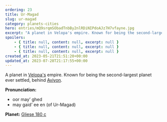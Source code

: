 ```yaml
---
ordering: 23
title: Ur-Magad
slug: ur-magad
category: planets-cities
hero: entries/mQ9srqmSObadTnbBy2nlRDiNIPdoAJz7H7vfayne.jpg
excerpt: "A planet in Velopa's empire. Known for being the second-largest planet ever settled, behind Aviyon...."
spoilers:
    - { title: null, content: null, excerpt: null }
    - { title: null, content: null, excerpt: null }
    - { title: null, content: null, excerpt: null }
created_at: 2023-05-21T21:51:20+00:00
updated_at: 2023-07-28T21:17:55+00:00
---
```

A planet in [Velopa's](/category/planets-cities/velopa) empire. Known for being the second-largest planet ever settled, behind [Aviyon](/category/planets-cities/aviyon).

**Pronunciation:**
- oor may’ ghed
- may gaid’ ee en (of Ur-Magad)

**Planet:**
[Gliese 180 c](https://en.wikipedia.org/wiki/Gliese_180_c)